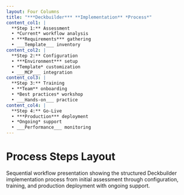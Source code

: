 ```yaml
---
layout: Four Columns
title: "***Deckbuilder*** **Implementation** *Process*"
content_col1: |
  **Step 1:** Assessment
  • *Current* workflow analysis
  • ***Requirements*** gathering
  • ___Template___ inventory
content_col2: |
  **Step 2:** Configuration
  • ***Environment*** setup
  • *Template* customization
  • ___MCP___ integration
content_col3: |
  **Step 3:** Training
  • **Team** onboarding
  • *Best practices* workshop
  • ___Hands-on___ practice
content_col4: |
  **Step 4:** Go-Live
  • ***Production*** deployment
  • *Ongoing* support
  • ___Performance___ monitoring
---
```


# Process Steps Layout

Sequential workflow presentation showing the structured Deckbuilder implementation process from initial assessment through configuration, training, and production deployment with ongoing support.
